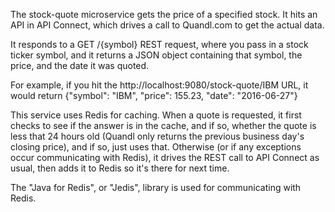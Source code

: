 The stock-quote microservice gets the price of a specified stock.  It hits an API in API Connect, which drives a call to Quandl.com to get the actual data.

It responds to a GET /{symbol} REST request, where you pass in a stock ticker symbol, and it returns a JSON object containing that symbol, the price, and the date it was quoted.

For example, if you hit the http://localhost:9080/stock-quote/IBM URL, it would return {"symbol": "IBM", "price": 155.23, "date": "2016-06-27"}

This service uses Redis for caching.  When a quote is requested, it first checks to see if the answer is in the cache, and if so, whether the quote is less that 24 hours old (Quandl only returns the previous business day's closing price), and if so, just uses that.  Otherwise (or if any exceptions occur communicating with Redis), it drives the REST call to API Connect as usual, then adds it to Redis so it's there for next time.

The "Java for Redis", or "Jedis", library is used for communicating with Redis.
